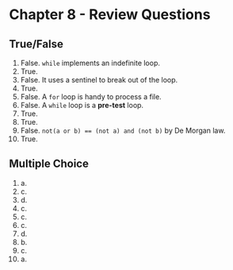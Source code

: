 # Chapter 8 - Review Questions

## True/False

1. False. `while` implements an indefinite loop.
2. True.
3. False. It uses a sentinel to break out of the loop.
4. True.
5. False. A `for` loop is handy to process a file.
6. False. A `while` loop is a __pre-test__ loop.
7. True.
8. True.
9. False. `not(a or b) == (not a) and (not b)` by De Morgan law.
10. True.

## Multiple Choice

1. a.
2. c.
3. d.
4. c.
5. c.
6. c.
7. d.
8. b.
9. c.
10. a.


